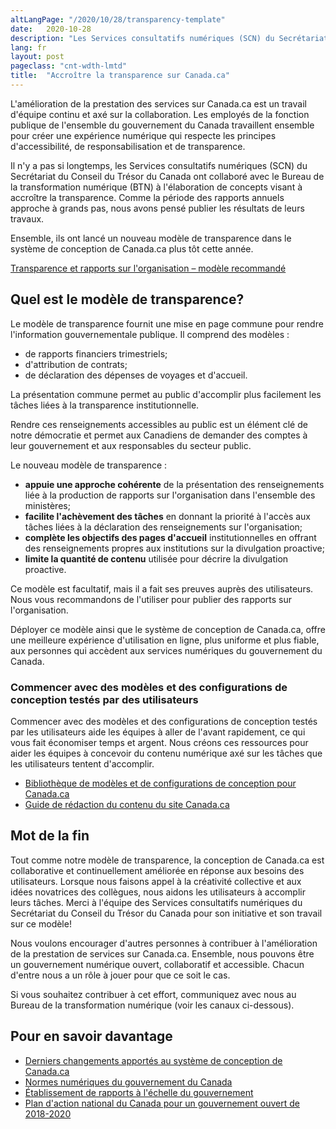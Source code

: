 ```yaml
---
altLangPage: "/2020/10/28/transparency-template"
date:   2020-10-28
description: "Les Services consultatifs numériques (SCN) du Secrétariat du Conseil du Trésor du Canada ont collaboré avec le Bureau de la transformation numérique (BTN) à l'élaboration de concepts visant à accroître la transparence."
lang: fr
layout: post
pageclass: "cnt-wdth-lmtd"
title:  "Accroître la transparence sur Canada.ca"
---
```


L'amélioration de la prestation des services sur Canada.ca est un travail d'équipe continu et axé sur la collaboration. Les employés de la fonction publique de l'ensemble du gouvernement du Canada travaillent ensemble pour créer une expérience numérique qui respecte les principes d'accessibilité, de responsabilisation et de transparence.

Il n'y a pas si longtemps, les Services consultatifs numériques (SCN) du Secrétariat du Conseil du Trésor du Canada ont collaboré avec le Bureau de la transformation numérique (BTN) à l'élaboration de concepts visant à accroître la transparence. Comme la période des rapports annuels approche à grands pas, nous avons pensé publier les résultats de leurs travaux.

Ensemble, ils ont lancé un nouveau modèle de transparence dans le système de conception de Canada.ca plus tôt cette année.

[Transparence et rapports sur l'organisation – modèle recommandé](https://conception.canada.ca/modeles-recommandes/transparence.html)

## Quel est le modèle de transparence?

Le modèle de transparence fournit une mise en page commune pour rendre l'information gouvernementale publique. Il comprend des modèles&nbsp;:
*	de rapports financiers trimestriels;
*	d'attribution de contrats;
*	de déclaration des dépenses de voyages et d'accueil.

La présentation commune permet au public d'accomplir plus facilement les tâches liées à la transparence institutionnelle.

Rendre ces renseignements accessibles au public est un élément clé de notre démocratie et permet aux Canadiens de demander des comptes à leur gouvernement et aux responsables du secteur public.

Le nouveau modèle de transparence&nbsp;:
*	**appuie une approche cohérente** de la présentation des renseignements liée à la production de rapports sur l'organisation dans l'ensemble des ministères;
*	**facilite l'achèvement des tâches** en donnant la priorité à l'accès aux tâches liées à la déclaration des renseignements sur l'organisation;
*	**complète les objectifs des pages d'accueil** institutionnelles en offrant des renseignements propres aux institutions sur la divulgation proactive;
*	**limite la quantité de contenu** utilisée pour décrire la divulgation proactive.

Ce modèle est facultatif, mais il a fait ses preuves auprès des utilisateurs. Nous vous recommandons de l'utiliser pour  publier des rapports sur l'organisation.

Déployer ce modèle ainsi que le système de conception de Canada.ca, offre une meilleure expérience d'utilisation en ligne, plus uniforme et plus fiable, aux personnes qui accèdent aux services numériques du gouvernement du Canada.

### Commencer avec des modèles et des configurations de conception testés par des utilisateurs

Commencer avec des modèles et des configurations de conception testés par les utilisateurs aide les équipes à aller de l'avant rapidement, ce qui vous fait économiser temps et argent. Nous créons ces ressources pour aider les équipes à concevoir du contenu numérique axé sur les tâches que les utilisateurs tentent d'accomplir.

*	[Bibliothèque de modèles et de configurations de conception pour Canada.ca](https://www.canada.ca/fr/gouvernement/a-propos/systeme-conception/bibliotheque-modeles.html)
*	[Guide de rédaction du contenu du site Canada.ca](https://www.canada.ca/fr/secretariat-conseil-tresor/services/communications-gouvernementales/guide-redaction-contenu-canada.html)

## Mot de la fin

Tout comme notre modèle de transparence, la conception de Canada.ca est collaborative et continuellement améliorée en réponse aux besoins des utilisateurs. Lorsque nous faisons appel à la créativité collective et aux idées novatrices des collègues, nous aidons les utilisateurs à accomplir leurs tâches. Merci à l'équipe des Services consultatifs numériques du Secrétariat du Conseil du Trésor du Canada pour son initiative et son travail sur ce modèle!

Nous voulons encourager d'autres personnes à contribuer à l'amélioration de la prestation de services sur Canada.ca. Ensemble, nous pouvons être un gouvernement numérique ouvert, collaboratif et accessible. Chacun d'entre nous a un rôle à jouer pour que ce soit le cas.

Si vous souhaitez contribuer à cet effort, communiquez avec nous au Bureau de la transformation numérique (voir les canaux ci-dessous).

## Pour en savoir davantage

*	[Derniers changements apportés au système de conception de Canada.ca](https://www.canada.ca/fr/gouvernement/a-propos/systeme-conception/derniers-changements.html)
*	[Normes numériques du gouvernement du Canada](https://www.canada.ca/fr/gouvernement/systeme/gouvernement-numerique/normes-numeriques-gouvernement-canada.html)
*	[Établissement de rapports à l'échelle du gouvernement](https://www.canada.ca/fr/transparence/rapports.html)
*	[Plan d'action national du Canada pour un gouvernement ouvert de 2018-2020](https://ouvert.canada.ca/fr/contenu/plan-daction-national-du-canada-pour-un-gouvernement-ouvert-de-2018-2020#toc6)

